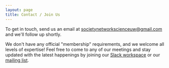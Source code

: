 ```yaml
---
layout: page
title: Contact / Join Us
---
```


To get in touch, send us an email at <societynetworkscienceuw@gmail.com> and we'll follow up shortly.

We don't have any official "membership" requirements, and we welcome all levels of expertise! Feel free to come to any
of our meetings and stay updated with the latest happenings by joining our
[Slack workspace](https://join.slack.com/t/uw-sns/signup) or our
[mailing list](http://mailman11.u.washington.edu/mailman/listinfo/social_networks_reading_group).
